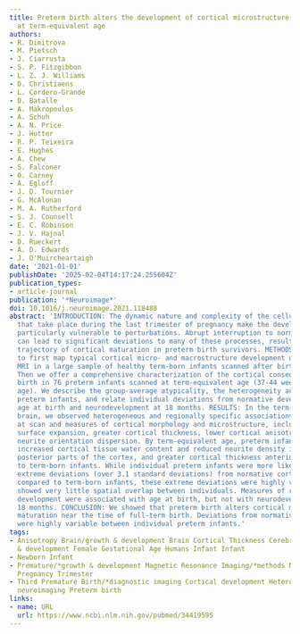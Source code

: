 ```yaml
---
title: Preterm birth alters the development of cortical microstructure and morphology
  at term-equivalent age
authors:
- R. Dimitrova
- M. Pietsch
- J. Ciarrusta
- S. P. Fitzgibbon
- L. Z. J. Williams
- D. Christiaens
- L. Cordero-Grande
- D. Batalle
- A. Makropoulos
- A. Schuh
- A. N. Price
- J. Hutter
- R. P. Teixeira
- E. Hughes
- A. Chew
- S. Falconer
- O. Carney
- A. Egloff
- J. D. Tournier
- G. McAlonan
- M. A. Rutherford
- S. J. Counsell
- E. C. Robinson
- J. V. Hajnal
- D. Rueckert
- A. D. Edwards
- J. O'Muircheartaigh
date: '2021-01-01'
publishDate: '2025-02-04T14:17:24.255604Z'
publication_types:
- article-journal
publication: '*Neuroimage*'
doi: 10.1016/j.neuroimage.2021.118488
abstract: 'INTRODUCTION: The dynamic nature and complexity of the cellular events
  that take place during the last trimester of pregnancy make the developing cortex
  particularly vulnerable to perturbations. Abrupt interruption to normal gestation
  can lead to significant deviations to many of these processes, resulting in atypical
  trajectory of cortical maturation in preterm birth survivors. METHODS: We sought
  to first map typical cortical micro- and macrostructure development using invivo
  MRI in a large sample of healthy term-born infants scanned after birth (n = 259).
  Then we offer a comprehensive characterization of the cortical consequences of preterm
  birth in 76 preterm infants scanned at term-equivalent age (37-44 weeks postmenstrual
  age). We describe the group-average atypicality, the heterogeneity across individual
  preterm infants, and relate individual deviations from normative development to
  age at birth and neurodevelopment at 18 months. RESULTS: In the term-born neonatal
  brain, we observed heterogeneous and regionally specific associations between age
  at scan and measures of cortical morphology and microstructure, including rapid
  surface expansion, greater cortical thickness, lower cortical anisotropy and higher
  neurite orientation dispersion. By term-equivalent age, preterm infants had on average
  increased cortical tissue water content and reduced neurite density index in the
  posterior parts of the cortex, and greater cortical thickness anteriorly compared
  to term-born infants. While individual preterm infants were more likely to show
  extreme deviations (over 3.1 standard deviations) from normative cortical maturation
  compared to term-born infants, these extreme deviations were highly variable and
  showed very little spatial overlap between individuals. Measures of regional cortical
  development were associated with age at birth, but not with neurodevelopment at
  18 months. CONCLUSION: We showed that preterm birth alters cortical micro- and macrostructural
  maturation near the time of full-term birth. Deviations from normative development
  were highly variable between individual preterm infants.'
tags:
- Anisotropy Brain/growth & development Brain Cortical Thickness Cerebral Cortex/*growth
  & development Female Gestational Age Humans Infant Infant
- Newborn Infant
- Premature/*growth & development Magnetic Resonance Imaging/*methods Male Pregnancy
  Pregnancy Trimester
- Third Premature Birth/*diagnostic imaging Cortical development Heterogeneity Neonatal
  neuroimaging Preterm birth
links:
- name: URL
  url: https://www.ncbi.nlm.nih.gov/pubmed/34419595
---
```

